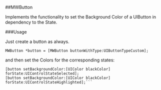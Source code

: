##MWButton

Implements the functionality to set the Background Color of a UIButton in dependency to the State.

###Usage

Just create a button as always.

```MWButton *button = [MWButton buttonWithType:UIButtonTypeCustom];```

and then set the Colors for the corresponding states:

```[button setBackgroundColor:[UIColor blackColor] forState:UIControlStateNormal];
[button setBackgroundColor:[UIColor blackColor] forState:UIControlStateSelected];
[button setBackgroundColor:[UIColor blackColor] forState:UIControlStateHighlighted];```
